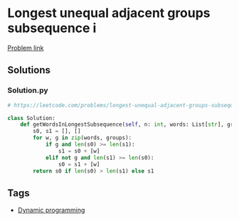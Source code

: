 # Longest unequal adjacent groups subsequence i

[Problem link](https://leetcode.com/problems/longest-unequal-adjacent-groups-subsequence-i/)

## Solutions


### Solution.py
```py
# https://leetcode.com/problems/longest-unequal-adjacent-groups-subsequence-i/

class Solution:
    def getWordsInLongestSubsequence(self, n: int, words: List[str], groups: List[int]) -> List[str]:
        s0, s1 = [], []
        for w, g in zip(words, groups):
            if g and len(s0) >= len(s1):
                s1 = s0 + [w]
            elif not g and len(s1) >= len(s0):
                s0 = s1 + [w]
        return s0 if len(s0) > len(s1) else s1
```
## Tags

* [Dynamic programming](/README.md#Dynamic_programming)
